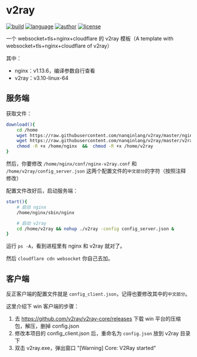 # v2ray
[![build](https://github.com/nanqinlang/SVG/blob/master/build%20passing.svg)](https://github.com/nanqinlang/v2ray)
[![language](https://github.com/nanqinlang/SVG/blob/master/language-shell-blue.svg)](https://github.com/nanqinlang/v2ray)
[![author](https://github.com/nanqinlang/SVG/blob/master/author-nanqinlang-lightgrey.svg)](https://github.com/nanqinlang/v2ray)
[![license](https://github.com/nanqinlang/SVG/blob/master/license-GPLv3-orange.svg)](https://github.com/nanqinlang/v2ray)

一个 websocket+tls+nginx+cloudflare 的 v2ray 模板（A template with websocket+tls+nginx+cloudflare of v2ray）

其中：
- nginx：v1.13.6，编译参数自行查看
- v2ray：v3.10-linux-64

## 服务端
获取文件：
```bash
download(){
	cd /home
	wget https://raw.githubusercontent.com/nanqinlang/v2ray/master/nginx.tar.gz && tar -zxf nginx.tar.gz && rm nginx.tar.gz
	wget https://raw.githubusercontent.com/nanqinlang/v2ray/master/v2ray.tar.gz && tar -zxf v2ray.tar.gz && rm v2ray.tar.gz
	chmod -R +x /home/nginx  &&  chmod -R +x /home/v2ray
}
```

然后，你要修改 `/home/nginx/conf/nginx-v2ray.conf` 和 `/home/v2ray/config_server.json` 这两个配置文件的`中文部分`的字符（按照注释修改）

配置文件改好后，启动服务端：
```bash
start(){
	# 启动 nginx
	/home/nginx/sbin/nginx

	# 启动 v2ray
	cd /home/v2ray && nohup ./v2ray -config config_server.json &
}
```

运行 `ps -A`，看到进程里有 nginx 和 v2ray 就对了。

然后 `cloudflare cdn websocket` 你自己去加。


## 客户端
反正客户端的配置文件就是 `config_client.json`，记得也要修改其中的`中文部分`。

这里介绍下 win 客户端的步骤：
1. 去 https://github.com/v2ray/v2ray-core/releases 下载 win 平台的压缩包，解压，删掉 config.json
2. 修改本项目的 config_client.json 后，重命名为 `config.json` 放到 v2ray 目录下
3. 双击 v2ray.exe，弹出窗口 "[Warning] Core: V2Ray started"